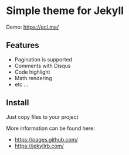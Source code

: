 # Simple theme for Jekyll

Demo: https://ecl.me/

## Features

- Pagination is supported
- Comments with Disqus
- Code highlight
- Math rendering
- etc ...

## Install

Just copy files to your project

More information can be found here:

- https://pages.github.com/
- https://jekyllrb.com/

